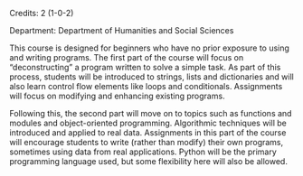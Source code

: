 Credits: 2 (1-0-2)

Department: Department of Humanities and Social Sciences

This course is designed for beginners who have no prior exposure to using and writing programs. The first part of the course will focus on “deconstructing” a program written to solve a simple task. As part of this process, students will be introduced to strings, lists and dictionaries and will also learn control flow elements like loops and conditionals. Assignments will focus on modifying and enhancing existing programs.

Following this, the second part will move on to topics such as functions and modules and object-oriented programming. Algorithmic techniques will be introduced and applied to real data. Assignments in this part of the course will encourage students to write (rather than modify) their own programs, sometimes using data from real applications. Python will be the primary programming language used, but some flexibility here will also be allowed.
